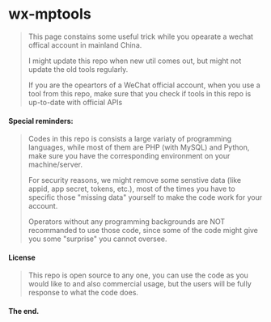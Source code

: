 # wx-mptools

>  This page constains some useful trick while you opearate a wechat offical account in mainland China.
>
> I might update this repo when new util comes out, but might not update the old tools regularly.
>
> If you are the opeartors of a WeChat official account, when you use a tool from this repo, make sure that you check if tools in this repo is up-to-date with official APIs

#### Special reminders:

> Codes in this repo is consists a large variaty of programming languages, while most of them are PHP (with MySQL) and Python, make sure you have the corresponding environment on your machine/server.
>
> For security reasons, we might remove some senstive data (like appid, app secret, tokens, etc.), most of the times you have to specific those "missing data" yourself to make the code work for your account.
>
> Operators without any programming backgrounds are NOT recommanded to use those code, since some of the code might give you some "surprise" you cannot oversee.

#### License

> This repo is open source to any one, you can use the code as you would like to and also commercial usage, but the users will be fully response to what the code does.

#### The end.
